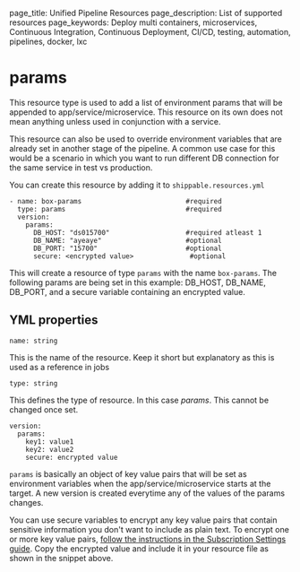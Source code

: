 page_title: Unified Pipeline Resources
page_description: List of supported resources
page_keywords: Deploy multi containers, microservices, Continuous Integration, Continuous Deployment, CI/CD, testing, automation, pipelines, docker, lxc

# params
This resource type is used to add a list of environment params that will be 
appended to app/service/microservice. This resource on its own does not mean 
anything unless used in conjunction with a service.

This resource can also be used to override environment variables that are already 
set in another stage of the pipeline. A common use case for this would be a scenario 
in  which you want to run different DB connection for the same service in test vs
production. 

You can create this resource by adding it to `shippable.resources.yml`
```
- name: box-params                          #required
  type: params                              #required
  version:
    params:                                 
      DB_HOST: "ds015700"                   #required atleast 1
      DB_NAME: "ayeaye"                     #optional
      DB_PORT: "15700"                      #optional
      secure: <encrypted value>  			 #optional
```
This will create a resource of type `params` with the name `box-params`. The 
following params are being set in this example: DB_HOST, DB_NAME, DB_PORT, and a secure variable containing an encrypted value.

## YML properties
```
name: string
```
This is the name of the resource. Keep it short but explanatory as this is used 
as a reference in jobs

```
type: string
```
This defines the type of resource. In this case *params*. This cannot 
be changed once set. 

```
version:
  params: 
    key1: value1
    key2: value2
    secure: encrypted value
```
`params` is basically an object of key value pairs that will be set as environment
variables when the app/service/microservice starts at the target. A new version is
created everytime any of the values of the params changes. 

You can use secure variables to encrypt any key value pairs that contain sensitive information you don't want to include as plain text. To encrypt one or more key value pairs, [follow the instructions in the Subscription Settings guide](../../navigatingUI/subscriptions/settings.md#encrypt). Copy the encrypted value and include it in your resource file as shown in the snippet above.


